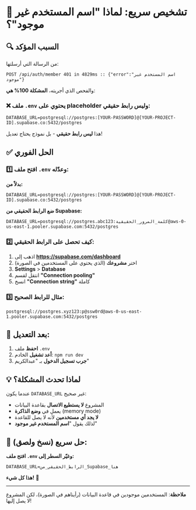 # 🚨 تشخيص سريع: لماذا "اسم المستخدم غير موجود"؟

## 🔍 السبب المؤكد

من الرسالة التي أرسلتها:
```
POST /api/auth/member 401 in 4829ms :: {"error":"اسم المستخدم غير موجود"}
```

والفحص الذي أجريته، **المشكلة 100% هي**:

### ❌ ملف `.env` يحتوي على placeholder وليس رابط حقيقي:
```
DATABASE_URL=postgresql://postgres:[YOUR-PASSWORD]@[YOUR-PROJECT-ID].supabase.co:5432/postgres
```

هذا **ليس رابط حقيقي** - بل نموذج يحتاج تعديل!

## ✅ الحل الفوري

### 1️⃣ افتح ملف `.env` وعدّله:

**بدلاً من:**
```
DATABASE_URL=postgresql://postgres:[YOUR-PASSWORD]@[YOUR-PROJECT-ID].supabase.co:5432/postgres
```

**ضع الرابط الحقيقي من Supabase:**
```
DATABASE_URL=postgresql://postgres.abc123:كلمة_المرور_الحقيقية@aws-0-us-east-1.pooler.supabase.com:5432/postgres
```

### 2️⃣ كيف تحصل على الرابط الحقيقي:

1. اذهب إلى **https://supabase.com/dashboard**
2. اختر **مشروعك** (الذي يحتوي على المستخدمين في الصورة)
3. **Settings** > **Database**
4. انتقل لقسم **"Connection pooling"**
5. انسخ **"Connection string"** كاملة

### 3️⃣ مثال للرابط الصحيح:
```
postgresql://postgres.xyz123:p@ssw0rd@aws-0-us-east-1.pooler.supabase.com:5432/postgres
```

## 🎯 بعد التعديل:

1. **احفظ** ملف `.env`
2. **أعد تشغيل** الخادم: `npm run dev`
3. **جرب تسجيل الدخول** بـ "عبدالكريم"

## 💡 لماذا تحدث المشكلة؟

عندما يكون `DATABASE_URL` غير صحيح:
- المشروع **لا يستطيع الاتصال** بقاعدة البيانات
- يعمل في **وضع الذاكرة** (memory mode)
- **لا يجد أي مستخدمين** لأنه لا يصل للقاعدة
- لذلك يقول "**اسم المستخدم غير موجود**"

## 🚨 حل سريع (نسخ ولصق):

**افتح ملف `.env` وغيّر السطر إلى:**
```
DATABASE_URL=الرابط_الحقيقي_من_Supabase_هنا
```

**هذا كل شيء!** 🎉

---

**ملاحظة**: المستخدمين موجودين في قاعدة البيانات (رأيناهم في الصورة)، لكن المشروع لا يصل إليها!